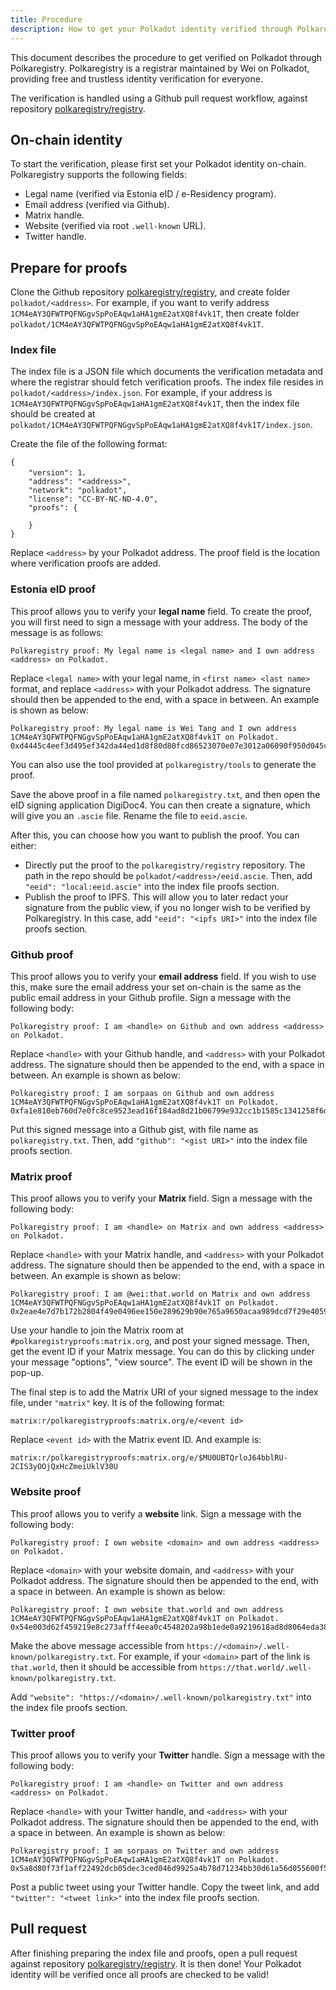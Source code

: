 ```yaml
---
title: Procedure
description: How to get your Polkadot identity verified through Polkaregistry.
---
```


This document describes the procedure to get verified on Polkadot through
Polkaregistry. Polkaregistry is a registrar maintained by Wei on Polkadot,
providing free and trustless identity verification for everyone.

The verification is handled using a Github pull request workflow, against
repository [polkaregistry/registry](https://github.com/polkaregistry/registry).

## On-chain identity

To start the verification, please first set your Polkadot identity on-chain.
Polkaregistry supports the following fields:

* Legal name (verified via Estonia eID / e-Residency program).
* Email address (verified via Github).
* Matrix handle.
* Website (verified via root `.well-known` URL).
* Twitter handle.

## Prepare for proofs

Clone the Github repository
[polkaregistry/registry](https://github.com/polkaregistry/registry), and create
folder `polkadot/<address>`. For example, if you want to verify address
`1CM4eAY3QFWTPQFNGgvSpPoEAqw1aHA1gmE2atXQ8f4vk1T`, then create folder
`polkadot/1CM4eAY3QFWTPQFNGgvSpPoEAqw1aHA1gmE2atXQ8f4vk1T`.

### Index file

The index file is a JSON file which documents the verification metadata and
where the registrar should fetch verification proofs. The index file resides in
`polkadot/<address>/index.json`. For example, if your address is
`1CM4eAY3QFWTPQFNGgvSpPoEAqw1aHA1gmE2atXQ8f4vk1T`, then the index file should be
created at
`polkadot/1CM4eAY3QFWTPQFNGgvSpPoEAqw1aHA1gmE2atXQ8f4vk1T/index.json`.

Create the file of the following format:

```
{
    "version": 1，
    "address": "<address>",
    "network": "polkadot",
    "license": "CC-BY-NC-ND-4.0",
    "proofs": {

    }
}
```

Replace `<address>` by your Polkadot address. The proof field is the location
where verification proofs are added.

### Estonia eID proof

This proof allows you to verify your **legal name** field. To create the proof,
you will first need to sign a message with your address. The body of the message
is as follows:

```
Polkaregistry proof: My legal name is <legal name> and I own address <address> on Polkadot.
```

Replace `<legal name>` with your legal name, in `<first name> <last name>`
format, and replace `<address>` with your Polkadot address. The signature should
then be appended to the end, with a space in between. An example is shown as
below:

```
Polkaregistry proof: My legal name is Wei Tang and I own address 1CM4eAY3QFWTPQFNGgvSpPoEAqw1aHA1gmE2atXQ8f4vk1T on Polkadot. 0xd4445c4eef3d495ef342da44ed1d8f80d80fcd86523070e07e3012a06090f950d045cf9b30c8674c6c81f74333f222bd89281e1a214c330e2c07856604ac5c8f
```

You can also use the tool provided at `polkaregistry/tools` to generate the
proof.

Save the above proof in a file named `polkaregistry.txt`, and then open the eID
signing application DigiDoc4. You can then create a signature, which will give
you an `.ascie` file. Rename the file to `eeid.ascie`.

After this, you can choose how you want to publish the proof. You can either:

* Directly put the proof to the `polkaregistry/registry` repository. The path
  in the repo should be `polkadot/<address>/eeid.ascie`. Then, add `"eeid":
  "local:eeid.ascie"` into the index file proofs section.
* Publish the proof to IPFS. This will allow you to later redact your signature
  from the public view, if you no longer wish to be verified by Polkaregistry.
  In this case, add `"eeid": "<ipfs URI>"` into the index file proofs section.

### Github proof

This proof allows you to verify your **email address** field. If you wish to use
this, make sure the email address your set on-chain is the same as the public
email address in your Github profile. Sign a message with the following body:

```
Polkaregistry proof: I am <handle> on Github and own address <address> on Polkadot.
```

Replace `<handle>` with your Github handle, and `<address>` with your Polkadot
address. The signature should then be appended to the end, with a space in
between. An example is shown as below:

```
Polkaregistry proof: I am sorpaas on Github and own address 1CM4eAY3QFWTPQFNGgvSpPoEAqw1aHA1gmE2atXQ8f4vk1T on Polkadot. 0xfa1e810eb760d7e0fc8ce9523ead16f184ad8d21b06799e932cc1b1585c1341258f6d7e3b021d82d4f18675fc5e29932c1e1d943a12f8ac49381f1d9e401bd8a
```

Put this signed message into a Github gist, with file name as
`polkaregistry.txt`. Then, add `"github": "<gist URI>"` into the index file
proofs section.

### Matrix proof

This proof allows you to verify your **Matrix** field. Sign a message with the
following body:

```
Polkaregistry proof: I am <handle> on Matrix and own address <address> on Polkadot.
```

Replace `<handle>` with your Matrix handle, and `<address>` with your Polkadot
address. The signature should then be appended to the end, with a space in
between. An example is shown as below:

```
Polkaregistry proof: I am @wei:that.world on Matrix and own address 1CM4eAY3QFWTPQFNGgvSpPoEAqw1aHA1gmE2atXQ8f4vk1T on Polkadot. 0x2eae4e7d7b172b2804f49e0496ee150e289629b90e765a9650acaa989dcd7f29e40590440efef040c1ace4d2e97bfde02fc10ceb4c0cdf42bc357b4b6a9edb87
```

Use your handle to join the Matrix room at `#polkaregistryproofs:matrix.org`,
and post your signed message. Then, get the event ID if your Matrix message. You
can do this by clicking under your message "options", "view source". The event
ID will be shown in the pop-up.

The final step is to add the Matrix URI of your signed message to the index
file, under `"matrix"` key. It is of the following format:

```
matrix:r/polkaregistryproofs:matrix.org/e/<event id>
```

Replace `<event id>` with the Matrix event ID. And example is:

```
matrix:r/polkaregistryproofs:matrix.org/e/$MU0UBTQrloJ64bblRU-2CIS3yOOjQxHcZmeiUklV30U
```

### Website proof

This proof allows you to verify a **website** link. Sign a message with the
following body:

```
Polkaregistry proof: I own website <domain> and own address <address> on Polkadot.
```

Replace `<domain>` with your website domain, and `<address>` with your Polkadot
address. The signature should then be appended to the end, with a space in
between. An example is shown as below:

```
Polkaregistry proof: I own website that.world and own address 1CM4eAY3QFWTPQFNGgvSpPoEAqw1aHA1gmE2atXQ8f4vk1T on Polkadot. 0x54e003d62f459219e8c273afff4eea0c4548202a98b1ede0a9219618ad8d8064eda38fb58f4858fb31dade71bf68969741a29b20d25ec841c4889b7c7f649388
```

Make the above message accessible from
`https://<domain>/.well-known/polkaregistry.txt`. For example, if your
`<domain>` part of the link is `that.world`, then it should be accessible from
`https://that.world/.well-known/polkaregistry.txt`.

Add `"website": "https://<domain>/.well-known/polkaregistry.txt"` into the index
file proofs section.

### Twitter proof

This proof allows you to verify your **Twitter** handle. Sign a message with the
following body:

```
Polkaregistry proof: I am <handle> on Twitter and own address <address> on Polkadot.
```

Replace `<handle>` with your Twitter handle, and `<address>` with your Polkadot
address. The signature should then be appended to the end, with a space in
between. An example is shown as below:

```
Polkaregistry proof: I am sorpaas on Twitter and own address 1CM4eAY3QFWTPQFNGgvSpPoEAqw1aHA1gmE2atXQ8f4vk1T on Polkadot. 0x5a8d80f73f1aff22492dcb05dec3ced046d9925a4b78d71234bb30d61a56d055600f52001de5294fd0ea4eb20a838d6822909aa4085b893aab187027969afc84
```

Post a public tweet using your Twitter handle. Copy the tweet link, and add
`"twitter": "<tweet link>"` into the index file proofs section.

## Pull request

After finishing preparing the index file and proofs, open a pull request against
repository [polkaregistry/registry](https://github.com/polkaregistry/registry).
It is then done! Your Polkadot identity will be verified once all proofs are
checked to be valid!